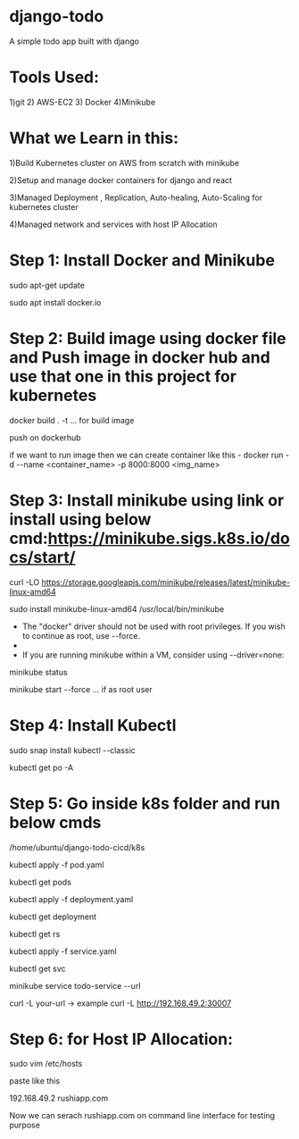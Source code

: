 # django-todo
A simple todo app built with django

# Tools Used:
1)git 2) AWS-EC2 3) Docker 4)Minikube
# What we Learn in this:

1)Build Kubernetes cluster on AWS from scratch with minikube

2)Setup and manage docker containers for django and react

3)Managed Deployment , Replication, Auto-healing, Auto-Scaling for kubernetes cluster

4)Managed network and services with host IP Allocation

# Step 1: Install Docker and Minikube

sudo apt-get update

sudo apt install docker.io

# Step 2: Build image using docker file and Push image in docker hub and use that one in this project for kubernetes 

docker build . -t <img-name>    ... for build image

push on dockerhub

if we want to run image then we can create container like this - docker run -d --name <container_name> -p 8000:8000 <img_name>

# Step 3: Install minikube using link or install using below cmd:https://minikube.sigs.k8s.io/docs/start/

curl -LO https://storage.googleapis.com/minikube/releases/latest/minikube-linux-amd64

sudo install minikube-linux-amd64 /usr/local/bin/minikube

* The "docker" driver should not be used with root privileges. If you wish to continue as root, use --force.
* 
* If you are running minikube within a VM, consider using --driver=none:

minikube status

minikube start --force   ... if as root user

# Step 4: Install Kubectl

sudo snap install kubectl --classic

kubectl get po -A


# Step 5: Go inside k8s folder and run below cmds

/home/ubuntu/django-todo-cicd/k8s

kubectl apply -f pod.yaml

kubectl get pods

kubectl apply -f deployment.yaml

kubectl get deployment

kubectl get rs

kubectl apply -f service.yaml

kubectl get svc

minikube service todo-service --url

curl -L your-url      -> example curl -L http://192.168.49.2:30007 

# Step 6: for Host IP Allocation:

sudo vim /etc/hosts

paste like this

192.168.49.2 rushiapp.com

Now we can serach rushiapp.com on command line interface for testing purpose
